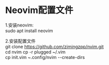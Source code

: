 # Neovim配置文件
1.安装neovim:  
      sudo apt install neovim

2.安装配置文件  
      git clone https://github.com/zimingzpp/nvim.git  
      cd nvim 
      cp -r plugged ~/.vim  
      cp init.vim ~.config/nvim --create-dirs

    
